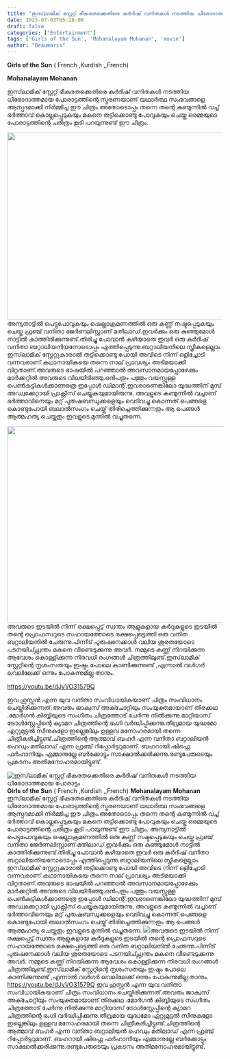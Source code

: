```yaml
---
title: "ഇസ്‌ലാമിക് സ്റ്റേറ്റ് ഭീകരതക്കെതിരെ കുർദിഷ് വനിതകൾ നടത്തിയ ധീരോദാത്തമായ പോരാട്ടം"
date: 2023-07-03T05:28:08
draft: false
categories: ["Entertainment"]
tags: ['Girls of the Sun', 'Mohanalayam Mohanan', 'movie']
author: "Beaumaris"
---
```


<strong>Girls of the Sun</strong> ( French ,Kurdish ,,French)

<strong>Mohanalayam Mohanan </strong>

ഇസ്‌ലാമിക് സ്റ്റേറ്റ് ഭീകരതക്കെതിരെ കുർദിഷ് വനിതകൾ നടത്തിയ ധീരോദാത്തമായ പോരാട്ടത്തിന്റെ സ്മരണയാണ് യഥാർത്ഥ സംഭവങ്ങളെ ആസ്പദമാക്കി നിർമ്മിച്ച ഈ ചിത്രം.അതോടൊപ്പം തന്നെ തന്റെ കണ്മുന്നിൽ വച്ച് ഭർത്താവ് കൊല്ലപ്പെടുകയും മകനെ തട്ടിക്കൊണ്ടു പോവുകയും ചെയ്ത ഒരമ്മയുടെ പോരാട്ടത്തിന്റെ ചരിത്രം കൂടി പറയുന്നുണ്ട് ഈ ചിത്രം.

<a href="https://cdn.boolokam.com/articles/2023/07/fwfffwf.jpg"><img class=" wp-image-401879 aligncenter" src="https://cdn.boolokam.com/articles/2023/07/fwfffwf-1024x429.jpg" alt="" width="1041" height="436" /></a>അന്യനാട്ടിൽ പെട്ടുപോവുകയും ഷെല്ലാക്രമണത്തിൽ ഒരു കണ്ണ് നഷ്ടപ്പെടുകയും ചെയ്ത ഫ്രഞ്ച് വനിതാ ജേർണലിസ്റ്റാണ് മതിലാഡ്.ഇവർക്കും ഒരു കുഞ്ഞുമോൾ നാട്ടിൽ കാത്തിരിക്കുന്നുണ്ട്.തിരിച്ചു പോവാൻ കഴിയാതെ ഇവർ ഒരു കുർദിഷ് വനിതാ ബറ്റാലിയനിയനോടൊപ്പം എത്തിപ്പെടുന്നു.ബറ്റാലിയനിലെ സ്ത്രീകളെല്ലാം ഇസ്‌ലാമിക് സ്റ്റേറ്റുകാരാൽ തട്ടിക്കൊണ്ടു പോയി അവിടെ നിന്ന് ഒളിച്ചോടി വന്നവരാണ്.കഥാനായികയെ തന്നെ നാല് പ്രാവശ്യം അടിമയാക്കി വിറ്റതാണ്.അവരുടെ ഭാഷയിൽ പറഞ്ഞാൽ അവസാനമായപ്പോഴേക്കും മാർക്കറ്റിൽ അവരുടെ വിലയിടിഞ്ഞു.ഒൻപതും പത്തും വയസ്സുള്ള പെൺകുട്ടികൾക്കാണത്രെ ഇപ്പോൾ ഡിമാന്റ്.ഇവരാണെങ്കിലോ യുദ്ധത്തിന് മുമ്പ് അഡ്വക്കേറ്റായി പ്രാക്റ്റീസ് ചെയ്യുകയുമായിരുന്നു. അവളുടെ കണ്മുന്നിൽ വച്ചാണ് ഭർത്താവിനെയും മറ്റ് പുരുഷബന്ധുക്കളെയും വെടിവച്ചു കൊന്നത്.പെങ്ങളെ കൊണ്ടുപോയി ബലാൽസംഗം ചെയ്ത് തിരിച്ചെത്തിക്കുന്നതും ആ പെങ്ങൾ ആത്മഹത്യ ചെയ്തതും ഇവളുടെ മുന്നിൽ വച്ചുതന്നെ.

<a href="https://cdn.boolokam.com/articles/2023/07/qffqq.jpg"><img class="wp-image-401880 aligncenter" src="https://cdn.boolokam.com/articles/2023/07/qffqq.jpg" alt="" width="1097" height="457" /></a>അവരുടെ ഇടയിൽ നിന്ന് രക്ഷപ്പെട്ട് സ്വന്തം ആളുകളായ കുർദുകളുടെ ഇടയിൽ തന്റെ പ്രൊഫസറുടെ സഹായത്തോടെ രക്ഷപ്പെട്ടെത്തി ഒരു വനിത ബറ്റാലിയനിൽ ചേരുന്നു.പിന്നീട് പുരുഷനേക്കാൾ വലിയ ശൂരതയോടെ പടനയിച്ച്സ്വന്തം മകനെ വീണ്ടെടുക്കുന്നു അവർ. നമ്മുടെ കണ്ണ് നിറയിക്കുന്ന ആവേശം കൊള്ളിക്കുന്ന നിരവധി രംഗങ്ങൾ ചിത്രത്തിലുണ്ട്.ഇസ്‌ലാമിക് സ്റ്റേറ്റിന്റെ നൃശംസതയും ഇഷ്ടം പോലെ കാണിക്കുന്നുണ്ട് ,എന്നാൽ വൾഗർ ലവലിലേക്ക് ഒന്നും പോകുന്നുമില്ല താനും.

https://youtu.be/dJyVO31579Q

ഇവ ഹുസ്സൻ എന്ന യുവ വനിതാ സംവിധായികയാണ് ചിത്രം സംവിധാനം ചെയ്തിരിക്കുന്നത്.അവരും ജാക്വസ് അക്ചോറ്റിയും സംയുക്തമായാണ് തിരക്കഥ .മോർഗൻ കിബ്ബിയുടെ സംഗീതം ചിത്രത്തോട് ചേർന്നു നിൽക്കുന്നു.മാറ്റിയാസ് ട്രോൾസ്റ്റേപ്പിന്റെ ക്യാമറ ചിത്രത്തിന്റെ ഭംഗി വർദ്ധിപ്പിക്കുന്നു.തീവ്രമായ യുദ്ധമോ ഏറ്റുമുട്ടൽ സീനുകളോ ഇല്ലെങ്കിലും ഉള്ളവ മനോഹരമായി തന്നെ ചിത്രീകരിച്ചിട്ടുണ്ട്.ചിത്രത്തിന്റെ ആത്മാവ് ബഹർ എന്ന വനിതാ ബറ്റാലിയൻ ഹെഡും മതിലാഡ് എന്ന ഫ്രഞ്ച് റിപ്പോർട്ടറുമാണ്. ബഹറായി ഷിഫ്റ്റെ ഫർഹാനിയും എമ്മാനുല്ലേ ബർക്കോട്ടും സാക്ഷാൽക്കരിക്കുന്നു.രണ്ടുപേരുടെയും പ്രകടനം അതിമനോഹരമായിട്ടുണ്ട്.


![ഇസ്‌ലാമിക് സ്റ്റേറ്റ് ഭീകരതക്കെതിരെ കുർദിഷ് വനിതകൾ നടത്തിയ ധീരോദാത്തമായ പോരാട്ടം](https://cdn.boolokam.com/articles/2023/07/fwfffwf-1024x429.jpg)**Girls of the Sun** ( French ,Kurdish ,,French) **Mohanalayam Mohanan** ഇസ്‌ലാമിക് സ്റ്റേറ്റ് ഭീകരതക്കെതിരെ കുർദിഷ് വനിതകൾ നടത്തിയ ധീരോദാത്തമായ പോരാട്ടത്തിന്റെ സ്മരണയാണ് യഥാർത്ഥ സംഭവങ്ങളെ ആസ്പദമാക്കി നിർമ്മിച്ച ഈ ചിത്രം.അതോടൊപ്പം തന്നെ തന്റെ കണ്മുന്നിൽ വച്ച് ഭർത്താവ് കൊല്ലപ്പെടുകയും മകനെ തട്ടിക്കൊണ്ടു പോവുകയും ചെയ്ത ഒരമ്മയുടെ പോരാട്ടത്തിന്റെ ചരിത്രം കൂടി പറയുന്നുണ്ട് ഈ ചിത്രം. [](https://cdn.boolokam.com/articles/2023/07/fwfffwf.jpg)അന്യനാട്ടിൽ പെട്ടുപോവുകയും ഷെല്ലാക്രമണത്തിൽ ഒരു കണ്ണ് നഷ്ടപ്പെടുകയും ചെയ്ത ഫ്രഞ്ച് വനിതാ ജേർണലിസ്റ്റാണ് മതിലാഡ്.ഇവർക്കും ഒരു കുഞ്ഞുമോൾ നാട്ടിൽ കാത്തിരിക്കുന്നുണ്ട്.തിരിച്ചു പോവാൻ കഴിയാതെ ഇവർ ഒരു കുർദിഷ് വനിതാ ബറ്റാലിയനിയനോടൊപ്പം എത്തിപ്പെടുന്നു.ബറ്റാലിയനിലെ സ്ത്രീകളെല്ലാം ഇസ്‌ലാമിക് സ്റ്റേറ്റുകാരാൽ തട്ടിക്കൊണ്ടു പോയി അവിടെ നിന്ന് ഒളിച്ചോടി വന്നവരാണ്.കഥാനായികയെ തന്നെ നാല് പ്രാവശ്യം അടിമയാക്കി വിറ്റതാണ്.അവരുടെ ഭാഷയിൽ പറഞ്ഞാൽ അവസാനമായപ്പോഴേക്കും മാർക്കറ്റിൽ അവരുടെ വിലയിടിഞ്ഞു.ഒൻപതും പത്തും വയസ്സുള്ള പെൺകുട്ടികൾക്കാണത്രെ ഇപ്പോൾ ഡിമാന്റ്.ഇവരാണെങ്കിലോ യുദ്ധത്തിന് മുമ്പ് അഡ്വക്കേറ്റായി പ്രാക്റ്റീസ് ചെയ്യുകയുമായിരുന്നു. അവളുടെ കണ്മുന്നിൽ വച്ചാണ് ഭർത്താവിനെയും മറ്റ് പുരുഷബന്ധുക്കളെയും വെടിവച്ചു കൊന്നത്.പെങ്ങളെ കൊണ്ടുപോയി ബലാൽസംഗം ചെയ്ത് തിരിച്ചെത്തിക്കുന്നതും ആ പെങ്ങൾ ആത്മഹത്യ ചെയ്തതും ഇവളുടെ മുന്നിൽ വച്ചുതന്നെ. [![](https://cdn.boolokam.com/articles/2023/07/qffqq.jpg)](https://cdn.boolokam.com/articles/2023/07/qffqq.jpg)അവരുടെ ഇടയിൽ നിന്ന് രക്ഷപ്പെട്ട് സ്വന്തം ആളുകളായ കുർദുകളുടെ ഇടയിൽ തന്റെ പ്രൊഫസറുടെ സഹായത്തോടെ രക്ഷപ്പെട്ടെത്തി ഒരു വനിത ബറ്റാലിയനിൽ ചേരുന്നു.പിന്നീട് പുരുഷനേക്കാൾ വലിയ ശൂരതയോടെ പടനയിച്ച്സ്വന്തം മകനെ വീണ്ടെടുക്കുന്നു അവർ. നമ്മുടെ കണ്ണ് നിറയിക്കുന്ന ആവേശം കൊള്ളിക്കുന്ന നിരവധി രംഗങ്ങൾ ചിത്രത്തിലുണ്ട്.ഇസ്‌ലാമിക് സ്റ്റേറ്റിന്റെ നൃശംസതയും ഇഷ്ടം പോലെ കാണിക്കുന്നുണ്ട് ,എന്നാൽ വൾഗർ ലവലിലേക്ക് ഒന്നും പോകുന്നുമില്ല താനും. https://youtu.be/dJyVO31579Q ഇവ ഹുസ്സൻ എന്ന യുവ വനിതാ സംവിധായികയാണ് ചിത്രം സംവിധാനം ചെയ്തിരിക്കുന്നത്.അവരും ജാക്വസ് അക്ചോറ്റിയും സംയുക്തമായാണ് തിരക്കഥ .മോർഗൻ കിബ്ബിയുടെ സംഗീതം ചിത്രത്തോട് ചേർന്നു നിൽക്കുന്നു.മാറ്റിയാസ് ട്രോൾസ്റ്റേപ്പിന്റെ ക്യാമറ ചിത്രത്തിന്റെ ഭംഗി വർദ്ധിപ്പിക്കുന്നു.തീവ്രമായ യുദ്ധമോ ഏറ്റുമുട്ടൽ സീനുകളോ ഇല്ലെങ്കിലും ഉള്ളവ മനോഹരമായി തന്നെ ചിത്രീകരിച്ചിട്ടുണ്ട്.ചിത്രത്തിന്റെ ആത്മാവ് ബഹർ എന്ന വനിതാ ബറ്റാലിയൻ ഹെഡും മതിലാഡ് എന്ന ഫ്രഞ്ച് റിപ്പോർട്ടറുമാണ്. ബഹറായി ഷിഫ്റ്റെ ഫർഹാനിയും എമ്മാനുല്ലേ ബർക്കോട്ടും സാക്ഷാൽക്കരിക്കുന്നു.രണ്ടുപേരുടെയും പ്രകടനം അതിമനോഹരമായിട്ടുണ്ട്.
